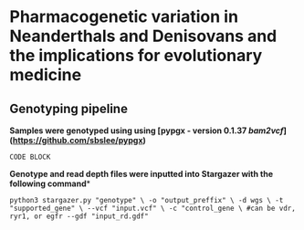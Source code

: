 # Pharmacogenetic variation in Neanderthals and Denisovans and the implications for evolutionary medicine

## Genotyping pipeline

**Samples were genotyped using using [pypgx - version 0.1.37 *bam2vcf*] (https://github.com/sbslee/pypgx)**

`CODE BLOCK`

**Genotype and read depth files were inputted into Stargazer with the following command***

`python3 stargazer.py "genotype" \
	-o "output_preffix" \
	-d wgs \
	-t "supported_gene" \
	--vcf "input.vcf" \
	-c "control_gene \ #can be vdr, ryr1, or egfr
	--gdf "input_rd.gdf"`

